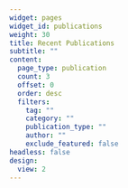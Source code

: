 ```yaml
---
widget: pages
widget_id: publications
weight: 30
title: Recent Publications
subtitle: ""
content:
  page_type: publication
  count: 3
  offset: 0
  order: desc
  filters:
    tag: ""
    category: ""
    publication_type: ""
    author: ""
    exclude_featured: false
headless: false
design:
  view: 2
---
```

